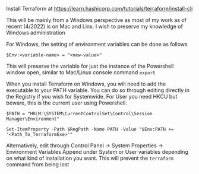 Install Terraform at
https://learn.hashicorp.com/tutorials/terraform/install-cli

This will be mainly from a Windows perspective as most of my work as of recent (4/2022) is on Mac and Linx. I wish to preserve my knowledge of Windows administration

For Windows, the setting of environment variables can be done as follows

`$Env:<variable-name> = "<new-value>"`

This will preserve the variable for just the instance of the Powershell window open, similar to Mac/Linux console command `export`

When you install Terraform on Windows, you will need to add the executable to your PATH variable. You can do so through editing directly in the Registry if you wish for Systemwide. For User you need HKCU but beware, this is the current user using Powershell.

`$PATH = "HKLM:\SYSTEM\CurrentControlSet\Control\Session Manager\Environment"`

`Set-ItemProperty -Path $RegPath -Name PATH -Value "$Env:PATH += '<Path_To_TerraformExe>'"`

Alternatively, edit through Control Panel -> System Properties -> Environment Variables 
Append under System or User variables depending on what kind of installation you want. This will prevent the `terraform` command from being lost
